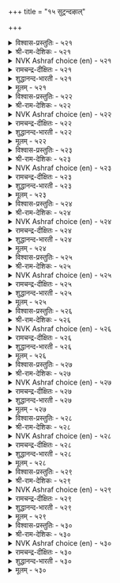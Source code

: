 +++
title = "१५ सुट्रन्दऴाल्"

+++


<details><summary>विश्वास-प्रस्तुतिः - ५२१</summary>

पट्रट्र कण्णुम् पऴैमैबा राट्टुदल्  
सुट्रत्तार् कण्णे उळ।       ५२१
</details>

<details><summary>श्री-राम-देशिकः - ५२१</summary>

नष्टायामपि सम्पत्तौ सम्बन्धं पूर्वकालिकम् ।  
स्मृत्वैव श्लाघनं लोके बन्धुलक्षणमुच्यते ॥ ५२१॥
</details>

<details><summary>NVK Ashraf choice (en) - ५२१</summary>

०५२१
Only the kindred, because of their old contact,
Show attachment even in adversity.
(N.V.K. Ashraf), (P.S. Sundaram)
</details>

<details><summary>रामचन्द्र-दीक्षितः - ५२१</summary>

521\. paṟṟu aṟṟakaṇṇum paḻamai pārāṭṭutal  
cuṟṟattārkaṇṇē uḷa.

521\. It is one’s own kith and kin that cherish their old attachments to men out of suit with fortune.  
</details>

<details><summary>शुद्धानन्द-भारती - ५२१</summary>

1\. பற்றற்ற கண்ணும் பழமைபா ராட்டுதல்  
சுற்றத்தார் கண்ணே யுள  
Let fortunes go; yet kinsmen know  
The old accustomed love to show.        521  
</details>

<details><summary>मूलम् - ५२१</summary>

पट्रट्र कण्णुम् पऴैमैबा राट्टुदल्  
सुट्रत्तार् कण्णे उळ।       ५२१
</details>

<details><summary>विश्वास-प्रस्तुतिः - ५२२</summary>

विरुप्पऱाच् चुट्रम् इयैयिन् अरुप्पऱा  
आक्कम् पलवुम् तरुम्।       ५२२
</details>

<details><summary>श्री-राम-देशिकः - ५२२</summary>

प्रेमपूर्वकबान्धव्यं कस्यचिल्लभ्यते यदि ।  
तदेव सम्पदः सर्वाः तस्मै यच्छेत् सदातना ॥ ५२२॥
</details>

<details><summary>NVK Ashraf choice (en) - ५२२</summary>

०५२२
When kindred show unfailing love,
Wealth of all kinds never fail to flow. *
(Satguru Subramuniyaswami), (N.V.K. Ashraf)
</details>

<details><summary>रामचन्द्र-दीक्षितः - ५२२</summary>

522\. viruppu aṟāc cuṟṟam iyaiyiṉ, aṟuppu aṟā  
ākkam palavum tarum.

522\. One’s unceasing kinship is the source of all one’s fortune.  
</details>

<details><summary>शुद्धानन्द-भारती - ५२२</summary>

2\. விருப்பறாச் சுற்றம் இயையின் அருப்பறா  
ஆக்கம் பலவுந் தரும்.  
The gift of loving Kins bestows  
Fadeless fortune's fresh flowers.        522  
</details>

<details><summary>मूलम् - ५२२</summary>

विरुप्पऱाच् चुट्रम् इयैयिन् अरुप्पऱा  
आक्कम् पलवुम् तरुम्।       ५२२
</details>

<details><summary>विश्वास-प्रस्तुतिः - ५२३</summary>

अळवळा विल्लादान् वाऴ्क्कै कुळवळाक्  
कोडिण्ड्रि नीर्निऱैन् दट्रु।       ५२३
</details>

<details><summary>श्री-राम-देशिकः - ५२३</summary>

प्रेमपूर्वकबान्धव्यरहितस्य हि जीवनम् ।  
जलपूर्णतटाकस्य तीराभावसं भवेत् ॥ ५२३॥
</details>

<details><summary>NVK Ashraf choice (en) - ५२३</summary>

०५२३
The life of an unattached man
Is like a boundless pond flowing unbound.
(P.S. Sundaram), (N.V.K. Ashraf)
</details>

<details><summary>रामचन्द्र-दीक्षितः - ५२३</summary>

523\. aḷavaḷāvu illātāṉ vāḻkkai-kuḷavaḷāk  
kōṭu iṉṟi nīr niṟaintaṟṟu.

523\. The life of one with no kin will be like overflowing waters of a tank with no bund.  
</details>

<details><summary>शुद्धानन्द-भारती - ५२३</summary>

3\. அளவளா வில்லாதான் வாழ்க்கை குளவளாக்  
கோடின்றி நீர்நிறைந் தற்று.  
A kinless wealth is like a tank  
Which overflows without a bank.        523  
</details>

<details><summary>मूलम् - ५२३</summary>

अळवळा विल्लादान् वाऴ्क्कै कुळवळाक्  
कोडिण्ड्रि नीर्निऱैन् दट्रु।       ५२३
</details>

<details><summary>विश्वास-प्रस्तुतिः - ५२४</summary>

सुट्रत्ताल् सुट्रप् पडऒऴुगल् सॆल्वन्दान्  
पॆट्रत्ताल् पॆट्र पयन्।       ५२४
</details>

<details><summary>श्री-राम-देशिकः - ५२४</summary>

बन्धुसाह्यकरो यस्तु सदा बन्धुभिरावृतः ।  
तेन सम्पादितं वित्तं प्रयोजनकरं भवेत् ॥ ५२४॥
</details>

<details><summary>NVK Ashraf choice (en) - ५२४</summary>

०५२४
To be circled by circles of kin is the benefit
One gains by gaining wealth.
(N.V.K. Ashraf), (P.S. Sundaram)
</details>

<details><summary>रामचन्द्र-दीक्षितः - ५२४</summary>

524\. cuṟṟattāl cuṟṟappaṭa oḻukal, celvamtāṉ  
peṟṟattāl peṟṟa payaṉ.

524\. The value of one’s wealth consists in a life surrounded by one’s kinsmen.  
</details>

<details><summary>शुद्धानन्द-भारती - ५२४</summary>

4\. சுற்றத்தால் சுற்றப் படஒழுகல் செல்வந்தான்  
பெற்றத்தால் பெற்ற பயன்.  
The fruit of growing wealth is gained  
When kith and kin are happy found.        524  
</details>

<details><summary>मूलम् - ५२४</summary>

सुट्रत्ताल् सुट्रप् पडऒऴुगल् सॆल्वन्दान्  
पॆट्रत्ताल् पॆट्र पयन्।       ५२४
</details>

<details><summary>विश्वास-प्रस्तुतिः - ५२५</summary>

कॊडुत्तलुम् इन्सॊलुम् आट्रिन् अडुक्किय  
सुट्रत्ताल् सुट्रप् पडुम्।       ५२५
</details>

<details><summary>श्री-राम-देशिकः - ५२५</summary>

बन्धुनां धनदातारं प्रियभाषणतत्परम् ।  
तं सर्वदा बन्धुवर्गास्तिष्ठन्ति परिवेष्टिताः ॥ ५२५॥
</details>

<details><summary>NVK Ashraf choice (en) - ५२५</summary>

०५२५
Generosity and sweet words enable a man
To be circled by circles of kin. *
(P.S. Sundaram)
</details>

<details><summary>रामचन्द्र-दीक्षितः - ५२५</summary>

525\. koṭuttalum iṉ colum āṟṟiṉ, aṭukkiya  
cuṟṟattāl cuṟṟappaṭum.

525\. One delights in the company of one generous of heart and suave of speech.  
</details>

<details><summary>शुद्धानन्द-भारती - ५२५</summary>

5\. கொடுத்தலும் இன்சொலும் ஆற்றின் அடுக்கிய  
சுற்றத்தால் சுற்றப் படும்.  
Loving words and liberal hand  
Encircle kith and kin around.        525  
</details>

<details><summary>मूलम् - ५२५</summary>

कॊडुत्तलुम् इन्सॊलुम् आट्रिन् अडुक्किय  
सुट्रत्ताल् सुट्रप् पडुम्।       ५२५
</details>

<details><summary>विश्वास-प्रस्तुतिः - ५२६</summary>

पॆरुङ्गॊडैयान् पेणान् वॆगुळि अवनिन्  
मरुङ्गुडैयार् मानिलत्तु इल्।       ५२६
</details>

<details><summary>श्री-राम-देशिकः - ५२६</summary>

पृथिव्यां दानशौण्डस्य जितक्रोधस्य भूपतेः ।  
वशंवदा सदा तिष्ठेत् सकला बन्धुसन्ततिः ॥ ५२६॥
</details>

<details><summary>NVK Ashraf choice (en) - ५२६</summary>

०५२६
None in this world has a larger kinship than he
Who is liberal and curbs his wrath. *
(P.S. Sundaram)
</details>

<details><summary>रामचन्द्र-दीक्षितः - ५२६</summary>

526\. peruṅ koṭaiyāṉ, pēṇāṉ vekuḷi, avaṉiṉ  
maruṅku uṭaiyār mā nilattu il.

526\. Nothing excels on earth the love of one large of heart and free of wrath, but shares it with the rest.  
</details>

<details><summary>शुद्धानन्द-भारती - ५२६</summary>

6\. பெரும்கொடையான் பேணான் வெகுளி அவனின்  
மருங்குஉடையார் மாநிலத்து இல்.  
Large giver and wrathless man  
Commands on earth countless kinsmen.        526  
</details>

<details><summary>मूलम् - ५२६</summary>

पॆरुङ्गॊडैयान् पेणान् वॆगुळि अवनिन्  
मरुङ्गुडैयार् मानिलत्तु इल्।       ५२६
</details>

<details><summary>विश्वास-प्रस्तुतिः - ५२७</summary>

काक्कै करवा करैन्दुण्णुम् आक्कमुम्  
अन्ननी रार्क्के उळ।       ५२७
</details>

<details><summary>श्री-राम-देशिकः - ५२७</summary>

काकः स्वीयान् समाहूय भक्षयेदार्जितं च तैः ।  
स्वार्जितं बन्धुभिः साकं भुंङ्क्ष्व सम्पत्स्थिरा भवेत् ॥ ५२७॥
</details>

<details><summary>NVK Ashraf choice (en) - ५२७</summary>

०५२७
Crows trumpet their finds and share them.
Prosperity also abides with such men.
(P.S. Sundaram), (Satguru Subramuniyaswami)
</details>

<details><summary>रामचन्द्र-दीक्षितः - ५२७</summary>

527\. kākkai karavā karaintu uṇṇum; ākkamum  
aṉṉa nīrārkkē uḷa.

527\. Fortune smiles on one of like disposition.  
</details>

<details><summary>शुद्धानन्द-भारती - ५२७</summary>

7\. காக்கை கரவா கரைந்துண்ணும் ஆக்கமும்  
அன்னநீ ரார்க்கே உள.  
The crows hide not; thy call and eat  
Welfare abides a man of heart.        527  
</details>

<details><summary>मूलम् - ५२७</summary>

काक्कै करवा करैन्दुण्णुम् आक्कमुम्  
अन्ननी रार्क्के उळ।       ५२७
</details>

<details><summary>विश्वास-प्रस्तुतिः - ५२८</summary>

पॊदुनोक्कान् वेन्दन् वरिसैया नोक्किन्  
अदुनोक्कि वाऴ्वार् पलर्।       ५२८
</details>

<details><summary>श्री-राम-देशिकः - ५२८</summary>

साम्यबुद्धिं विना राजा योग्यताभेदमूलकम् ।  
विभज्य सर्वान् यः पश्येत् तस्य स्युर्बान्धवाः समे ॥ ५२८॥
</details>

<details><summary>NVK Ashraf choice (en) - ५२८</summary>

०५२८
Many thrive seeing a king who sees case by case,
Not seeing mere sameness in all.
(Satguru Subramuniyaswami), (N.V.K. Ashraf)
</details>

<details><summary>रामचन्द्र-दीक्षितः - ५२८</summary>

528\. potu nōkkāṉ, vēntaṉ varicaiyā nōkkiṉ,  
atu nōkki vāḻvār palar.

528\. The king must not be indifferent to one’s deserts but reward people according to their merit.  
</details>

<details><summary>शुद्धानन्द-भारती - ५२८</summary>

8\. பொதுநோக்கான் வேந்தன் வரிசையா நோக்கின்  
அதுநோக்கி வாழ்வார் பலர்.  
From public gaze when kings perceive  
Each one's merits so many thrive.        528  
</details>

<details><summary>मूलम् - ५२८</summary>

पॊदुनोक्कान् वेन्दन् वरिसैया नोक्किन्  
अदुनोक्कि वाऴ्वार् पलर्।       ५२८
</details>

<details><summary>विश्वास-प्रस्तुतिः - ५२९</summary>

तमरागिक् तट्रुऱन्दार् सुट्रम् अमरामैक्  
कारणम् इण्ड्रि वरुम्।       ५२९
</details>

<details><summary>श्री-राम-देशिकः - ५२९</summary>

स्थितं बान्धव्यमादौ यद् हेतुना केनचित् स्वत्ः ।  
छिन्नं तद् हेतुनान्येन् पूर्ववत् पुनरेधते ॥ ५२९॥
</details>

<details><summary>NVK Ashraf choice (en) - ५२९</summary>

०५२९
Associates who left will return,
Once the cause of dissociation is removed.
(N.V.K. Ashraf)
</details>

<details><summary>रामचन्द्र-दीक्षितः - ५२९</summary>

529\. tamar āki, taṉ-tuṟantār cuṟṟam amarāmaik  
kāraṇam iṉṟi varum.

529\. Reject none on the score of disagreement. Men who have become estranged will flock to you.  
</details>

<details><summary>शुद्धानन्द-भारती - ५२९</summary>

9\. தமராகித் தற்றுறந்தார் சுற்றம் அமராமைக்  
காரணம் இன்றி வரும்.  
Forsaken friends will come and stay  
When cause for discord goes away.        529  
</details>

<details><summary>मूलम् - ५२९</summary>

तमरागिक् तट्रुऱन्दार् सुट्रम् अमरामैक्  
कारणम् इण्ड्रि वरुम्।       ५२९
</details>

<details><summary>विश्वास-प्रस्तुतिः - ५३०</summary>

उऴैप्पिरिन्दु कारणत्तिन् वन्दानै वेन्दन्  
इऴैत् तिरुन्दु ऎण्णिक् कॊळल्।       ५३०
</details>

<details><summary>श्री-राम-देशिकः - ५३०</summary>

स्नेहं छित्वा गतं पश्चादागतं स्वार्यकरणात् ।  
अलोच्य तं तु गृह्णीयादुपकृत्य महीपतिः ॥ ५३०॥
</details>

<details><summary>NVK Ashraf choice (en) - ५३०</summary>

०५३०
The king should ascertain the motive of the deserters
Who wish to come back.
(N.V.K. Ashraf)
</details>

<details><summary>रामचन्द्र-दीक्षितः - ५३०</summary>

530\. uḻaip pirintu kāraṇattiṉ vantāṉai, vēntaṉ  
iḻaittu iruntu, eṇṇik koḷal.

530\. Let the king embrace his estranged kith and kin by redressing their grievances.  
</details>

<details><summary>शुद्धानन्द-भारती - ५३०</summary>

10\. உழைப்பிரிந்து காரணத்தின் வந்தானை வேந்தன்  
இழைத்திருந்து எண்ணிக் கொளல்.  
Who leaves and returns with motive  
The king should test him and receive.        530  
</details>

<details><summary>मूलम् - ५३०</summary>

उऴैप्पिरिन्दु कारणत्तिन् वन्दानै वेन्दन्  
इऴैत् तिरुन्दु ऎण्णिक् कॊळल्।       ५३०
</details>
